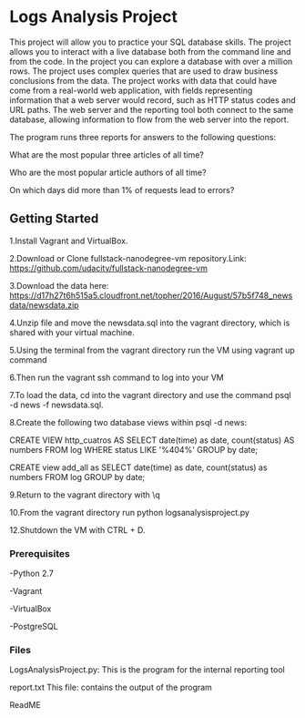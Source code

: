 # Logs Analysis Project

This project will allow you to practice your SQL database skills. The project allows you to interact with a live database both from the command line and from the code. In the project you can explore a database with over a million rows. The project uses complex queries that are used to draw business conclusions from the data. The project works with data that could have come from a real-world web application, with fields representing information that a web server would record, such as HTTP status codes and URL paths. The web server and the reporting tool both connect to the same database, allowing information to flow from the web server into the report.

The program runs three reports for answers to the following questions:

What are the most popular three articles of all time?

Who are the most popular article authors of all time?

On which days did more than 1% of requests lead to errors?


## Getting Started

1.Install Vagrant and VirtualBox.

2.Download or Clone fullstack-nanodegree-vm repository.Link: https://github.com/udacity/fullstack-nanodegree-vm

3.Download the data here: https://d17h27t6h515a5.cloudfront.net/topher/2016/August/57b5f748_newsdata/newsdata.zip

4.Unzip file and move the newsdata.sql into the vagrant directory, which is shared with your virtual machine.

5.Using the terminal from the vagrant directory run the VM using vagrant up command

6.Then run the vagrant ssh command to log into your VM

7.To load the data, cd into the vagrant directory and use the command psql -d news -f newsdata.sql.

8.Create the following two database views within psql -d news:

CREATE VIEW http_cuatros AS SELECT date(time) as date, count(status) AS numbers FROM log WHERE status LIKE '%404%' GROUP by date;

CREATE view add_all as SELECT date(time) as date, count(status) as numbers FROM log GROUP by date;

9.Return to the vagrant directory with \q 

10.From the vagrant directory run python logsanalysisproject.py

12.Shutdown the VM with CTRL + D.

### Prerequisites

-Python 2.7

-Vagrant

-VirtualBox

-PostgreSQL

### Files

LogsAnalysisProject.py: This is the program for the internal reporting tool

report.txt This file: contains the output of the program

ReadME
